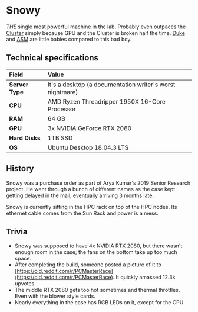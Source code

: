 # Snowy

_THE_ single most powerful machine in the lab. Probably even outpaces the [Cluster](../../services/cluster/) simply because GPU and the Cluster is broken half the time. [Duke](duke.md) and [ASM](asm.md) are little babies compared to this bad boy.

## Technical specifications

| Field | Value |
| :--- | :--- |
| **Server Type** | It's a desktop \(a documentation writer's worst nightmare\) |
| **CPU** | AMD Ryzen Threadripper 1950X 16-Core Processor |
| **RAM** | 64 GB |
| **GPU** | 3x NVIDIA GeForce RTX 2080 |
| **Hard Disks** | 1TB SSD |
| **OS** | Ubuntu Desktop 18.04.3 LTS |

## History

Snowy was a purchase order as part of Arya Kumar's 2019 Senior Research project. He went through a bunch of different names as the case kept getting delayed in the mail, eventually arriving 3 months late.

Snowy is currently sitting in the HPC rack on top of the HPC nodes. Its ethernet cable comes from the Sun Rack and power is a mess.

## Trivia

* Snowy was supposed to have 4x NVIDIA RTX 2080, but there wasn't enough room in the case; the fans on the bottom take up too much space.
* After completing the build, someone posted a picture of it to [https://old.reddit.com/r/PCMasterRace](https://old.reddit.com/r/PCMasterRace). It quickly amassed 12.3k upvotes.
* The middle RTX 2080 gets too hot sometimes and thermal throttles. Even with the blower style cards.
* Nearly everything in the case has RGB LEDs on it, except for the CPU.

